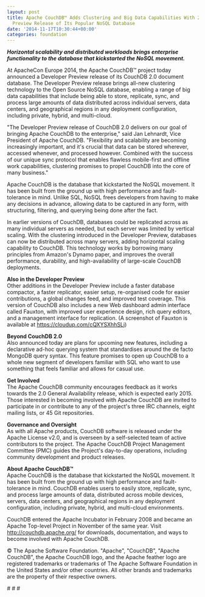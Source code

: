 ```yaml
---
layout: post
title: Apache CouchDB™ Adds Clustering and Big Data Capabilities With 2.0 Developer
  Preview Release of Its Popular NoSQL Database
date: '2014-11-17T10:30:44+00:00'
categories: foundation
---
```

<p><b><i>Horizontal scalability and distributed workloads brings enterprise functionality to the database that kickstarted the NoSQL movement.</i></b> </p> 
  <p>At ApacheCon Europe 2014, the Apache CouchDB™ project today announced a Developer Preview release of its CouchDB 2.0 document database. The Developer Preview release brings all-new clustering technology to the Open Source NoSQL database, enabling a range of big data capabilities that include being able to store, replicate, sync, and process large amounts of data distributed across individual servers, data centers, and geographical regions in any deployment configuration, including private, hybrid, and multi-cloud.</p> 
  <p>&quot;The Developer Preview release of CouchDB 2.0 delivers on our goal of bringing Apache CouchDB to the enterprise,&quot; said Jan Lehnardt, Vice President of Apache CouchDB. &quot;Flexibility and scalability are becoming increasingly important, and it's crucial that data can be stored wherever, accessed whenever, and processed however. Combined with the success of our unique sync protocol that enables flawless mobile-first and offline work capabilities, clustering promises to propel CouchDB into the core of many business.&quot;</p> 
  <p>Apache CouchDB is the database that kickstarted the NoSQL movement. It has been built from the ground up with high performance and fault-tolerance in mind. Unlike SQL, NoSQL frees developers from having to make any decisions in advance, allowing data to be captured in any form, with structuring, filtering, and querying being done after the fact.</p> 
  <p>In earlier versions of CouchDB, databases could be replicated across as many individual servers as needed, but each server was limited by vertical scaling. With the clustering introduced in the Developer Preview, databases can now be distributed across many servers, adding horizontal scaling capability to CouchDB. This technology works by borrowing many principles from Amazon's Dynamo paper, and improves the overall performance, durability, and high-availability of large-scale CouchDB deployments.</p> 
  <p><b>Also in the Developer Preview<br /></b>Other additions in the Developer Preview include a faster database compactor, a faster replicator, easier setup, re-organised code for easier contributions, a global changes feed, and improved test coverage. This version of CouchDB also includes a new Web dashboard admin interface called Fauxton, with improved user experience design, rich query editors, and a management interface for replication. (A screenshot of Fauxton is available at <a href="https://cloudup.com/cQXYSXhhSLj">https://cloudup.com/cQXYSXhhSLj</a>)</p> 
  <p><b>Beyond CouchDB 2.0<br /></b>Also announced today are plans for upcoming new features, including a declarative ad-hoc querying system that standardises around the de facto MongoDB query syntax. This feature promises to open up CouchDB to a whole new segment of developers familiar with SQL who want to use something that feels familiar and allows for casual use.</p> 
  <p><b>Get Involved<br /></b>The Apache CouchDB community encourages feedback as it works towards the 2.0 General Availability release, which is expected early 2015. Those interested in becoming involved with Apache CouchDB are invited to participate in or contribute to any of the project's three IRC channels, eight mailing lists, or 45 Git repositories.</p> 
  <p><b>Governance and Oversight<br /></b>As with all Apache products, CouchDB software is released under the Apache License v2.0, and is overseen by a self-selected team of active contributors to the project. The Apache CouchDB Project Management Committee (PMC) guides the Project's day-to-day operations, including community development and product releases.&nbsp;</p> 
  <p><b>About Apache CouchDB™<br /></b>Apache CouchDB is the database that kickstarted the NoSQL movement. It has been built from the ground up with high performance and fault-tolerance in mind. CouchDB enables users to easily store, replicate, sync, and process large amounts of data, distributed across mobile devices, servers, data centers, and geographical regions in any deployment configuration, including private, hybrid, and multi-cloud environments.</p> 
  <p>CouchDB entered the Apache Incubator in February 2008 and became an Apache Top-level Project in November of the same year. Visit <a href="http://couchdb.apache.org/">http://couchdb.apache.org/</a> for downloads, documentation, and ways to become involved with Apache CouchDB.</p> 
  <p>© The Apache Software Foundation. &quot;Apache&quot;, &quot;CouchDB&quot;, &quot;Apache CouchDB&quot;, the Apache CouchDB logo, and the Apache feather logo are registered trademarks or trademarks of The Apache Software Foundation in the United States and/or other countries. All other brands and trademarks are the property of their respective owners.&nbsp;</p> 
  <p># # #</p>
